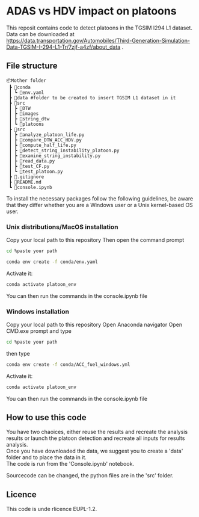 # ADAS vs HDV impact on platoons
This reposit contains code to detect platoons in the TGSIM I294 L1 dataset. Data can be downloaded at https://data.transportation.gov/Automobiles/Third-Generation-Simulation-Data-TGSIM-I-294-L1-Tr/7zjf-a4zf/about_data . <br>


## File structure

```
📦Mother folder
 ┣ 📂conda
 ┃ ┗ 📜env.yaml
 ┣ 📂data #folder to be created to insert TGSIM L1 dataset in it
 ┣ 📂src
 ┃ ┣ 📂DTW
 ┃ ┣ 📂images
 ┃ ┣ 📂string_dtw
 ┃ ┗ 📂platoons
 ┣ 📂src
 ┃ ┣ 📜analyze_platoon_life.py
 ┃ ┣ 📜compare_DTW_ACC_HDV.py
 ┃ ┣ 📜compute_half_life.py
 ┃ ┣ 📜detect_string_instability_platoon.py
 ┃ ┣ 📜examine_string_instability.py
 ┃ ┣ 📜read_data.py
 ┃ ┣ 📜test_CF.py
 ┃ ┗ 📜test_platoon.py
 ┣ 📜.gitignore
 ┣ 📜README.md
 ┗ 📜console.ipynb
```


To install the necessary packages follow the following guidelines, be aware that they differ whether you are a Windows user or a Unix kernel-based OS user.

### Unix distributions/MacOS installation

Copy your local path to this repository
Then open the command prompt
````bash
cd %paste your path
````

````bash
conda env create -f conda/env.yaml
````

Activate it:
````bash
conda activate platoon_env
````

You can then run the commands in the console.ipynb file 

### Windows installation
Copy your local path to this repository
Open Anaconda navigator
Open CMD.exe prompt and type
````bash
cd %paste your path
````

then type 
````bash
conda env create -f conda/ACC_fuel_windows.yml
````

Activate it:
````bash
conda activate platoon_env
````

You can then run the commands in the console.ipynb file 

## How to use this code
You have two chaoices, either reuse the results and recreate the analysis results or launch the platoon detection and recreate all inputs for results analysis.<br>
Once you have downloaded the data, we suggest you to create a 'data' folder and to place the data in it.<br>
The code is run from the 'Console.ipynb' notebook.<br>

Sourcecode can be changed, the python files are in the 'src' folder.<be>

## Licence
This code is unde rlicence EUPL-1.2.




